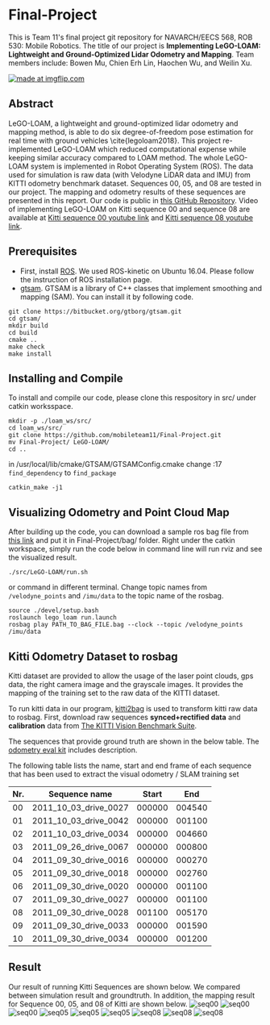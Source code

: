# Final-Project
This is Team 11's final project git repository for NAVARCH/EECS 568, ROB 530: Mobile Robotics. The title of our project is **Implementing LeGO-LOAM: Lightweight and Ground-Optimized Lidar Odometry and Mapping**. Team members include: Bowen Mu, Chien Erh Lin, Haochen Wu, and Weilin Xu.

<a href="https://imgflip.com/gif/2zb0a2"><img src="https://i.imgflip.com/2zb0a2.gif" title="made at imgflip.com"/></a>

## Abstract
LeGO-LOAM, a lightweight and ground-optimized lidar odometry and mapping method, is able to do six degree-of-freedom pose estimation for real time with ground vehicles \cite{legoloam2018}. This project re-implemented LeGO-LOAM which reduced computational expense while keeping similar accuracy compared to LOAM method. The whole LeGO-LOAM system is implemented in Robot Operating System (ROS). The data used for simulation is raw data (with Velodyne LiDAR data and IMU) from KITTI odometry benchmark dataset. Sequences 00, 05, and 08 are tested in our project. The mapping and odometry results of these sequences are presented in this report. Our code is public in [this GitHub Repository](https://github.com/mobileteam11/Final-Project). Video of implementing LeGO-LOAM on Kitti sequence 00 and sequence 08 are available at [Kitti sequence 00 youtube link](https://youtu.be/z3yXCRAMC18) and [Kitti sequence 08 youtube link](https://youtu.be/nJ74Uk6m10U).
## Prerequisites
- First, install [ROS](http://wiki.ros.org/ROS/Installation). We used ROS-kinetic on Ubuntu 16.04. Please follow the instruction of ROS installation page.
- [gtsam](https://github.com/borglab/gtsam). GTSAM is a library of C++ classes that implement smoothing and mapping (SAM). You can install it by following code.
```
git clone https://bitbucket.org/gtborg/gtsam.git
cd gtsam/
mkdir build
cd build
cmake ..
make check 
make install
```

## Installing and Compile
To install and compile our code, please clone this respository in src/ under catkin worksspace.
```
mkdir -p ./loam_ws/src/
cd loam_ws/src/
git clone https://github.com/mobileteam11/Final-Project.git
mv Final-Project/ LeGO-LOAM/
cd ..
```
in /usr/local/lib/cmake/GTSAM/GTSAMConfig.cmake
change :17 `find_dependency` to `find_package`
```
catkin_make -j1
```

## Visualizing Odometry and Point Cloud Map
After building up the code, you can download a sample ros bag file from [this link](https://drive.google.com/open?id=1sxApV5dmFf6UF1WJs1LW3-WQaRopNyDq) and put it in Final-Project/bag/ folder. Right under the catkin workspace, simply run the code below in command line will run rviz and see the visualized result.
```
./src/LeGO-LOAM/run.sh
```
or command in different terminal. Change topic names from `/velodyne_points` and `/imu/data` to the topic name of the rosbag.
```
source ./devel/setup.bash
roslaunch lego_loam run.launch
rosbag play PATH_TO_BAG_FILE.bag --clock --topic /velodyne_points /imu/data
```

## Kitti Odometry Dataset to rosbag
Kitti dataset are provided to allow the usage of the laser point clouds, gps data, the right
camera image and the grayscale images. It provides the mapping of the training set to the raw data of the KITTI dataset.

To run kitti data in our program, [kitti2bag](https://github.com/tomas789/kitti2bag) is used to transform kitti raw data to rosbag. First, download raw sequences **synced+rectified data** and **calibration** data from [The KITTI Vision Benchmark Suite](http://www.cvlibs.net/datasets/kitti/raw_data.php). 


The sequences that provide ground truth are shown in the below table. The [odometry eval kit](http://kitti.is.tue.mpg.de/kitti/devkit_odometry.zip) includes description.

The following table lists the name, start and end frame of each sequence that
has been used to extract the visual odometry / SLAM training set

| Nr. |Sequence name |Start | End |
| --- | --- | --- | --- |
| 00 | 2011_10_03_drive_0027 | 000000 | 004540 |
| 01 | 2011_10_03_drive_0042 | 000000 | 001100 |
| 02 | 2011_10_03_drive_0034 | 000000 | 004660 |
| 03 | 2011_09_26_drive_0067 | 000000 | 000800 |
| 04 | 2011_09_30_drive_0016 | 000000 | 000270 |
| 05 | 2011_09_30_drive_0018 | 000000 | 002760 |
| 06 | 2011_09_30_drive_0020 | 000000 | 001100 |
| 07 | 2011_09_30_drive_0027 | 000000 | 001100 |
| 08 | 2011_09_30_drive_0028 | 001100 | 005170 |
| 09 | 2011_09_30_drive_0033 | 000000 | 001590 |
| 10 | 2011_09_30_drive_0034 | 000000 | 001200 |

## Result
Our result of running Kitti Sequences are shown below. We compared between simulation result and groundtruth. In addition, the mapping result for Sequence 00, 05, and 08 of Kitti are shown below.
![seq00](/result/00_cmp.png)
![seq00](/result/00.png)
![seq00](/result/00_error.png)
![seq05](/result/05_cmp.png)
![seq05](/result/05.png)
![seq05](/result/05_error.png)
![seq08](/result/08_cmp.png)
![seq08](/result/08.png)
![seq08](/result/08_error.png)
